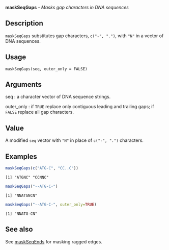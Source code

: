 





**maskSeqGaps** - *Masks gap characters in DNA sequences*

Description
--------------------

`maskSeqGaps` substitutes gap characters, `c("-", ".")`, with `"N"` 
in a vector of DNA sequences.


Usage
--------------------
```
maskSeqGaps(seq, outer_only = FALSE)
```

Arguments
-------------------

seq
:   a character vector of DNA sequence strings.

outer_only
:   if `TRUE` replace only contiguous leading and trailing gaps;
if `FALSE` replace all gap characters.



Value
-------------------

A modified `seq` vector with `"N"` in place of `c("-", ".")` 
characters.



Examples
-------------------

```R
maskSeqGaps(c("ATG-C", "CC..C"))

```


```
[1] "ATGNC" "CCNNC"

```


```R
maskSeqGaps("--ATG-C-")

```


```
[1] "NNATGNCN"

```


```R
maskSeqGaps("--ATG-C-", outer_only=TRUE)
```


```
[1] "NNATG-CN"

```



See also
-------------------

See [maskSeqEnds](maskSeqEnds.md) for masking ragged edges.



